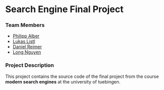 # Search Engine Final Project

### Team Members

- [Philipp Alber]()
- [Lukas Listl]()
- [Daniel Reimer]()
- [Long Nguyen]()

### Project Description

This project contains the source code of the final project from the course **modern search engines** at the university of tuebingen.
